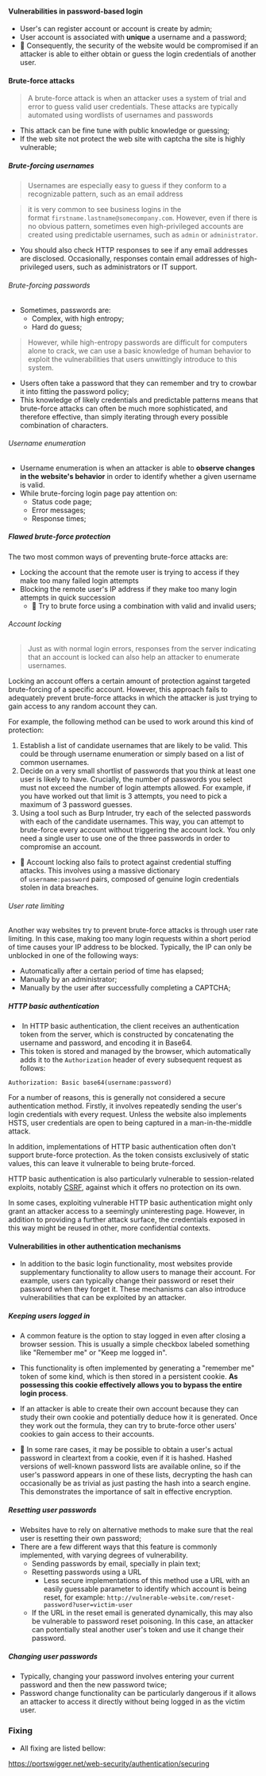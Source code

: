 
#### Vulnerabilities in password-based login

- User's can register account or account is create by admin;
- User account is associated with **unique** a username and a password;
- 🚨 Consequently, the security of the website would be compromised if an attacker is able to either obtain or guess the login credentials of another user.

#### Brute-force attacks

> A brute-force attack is when an attacker uses a system of trial and error to guess valid user credentials. These attacks are typically automated using wordlists of usernames and passwords

- This attack can be fine tune with public knowledge or guessing;
- If the web site not protect the web site with captcha the site is highly vulnerable;

##### Brute-forcing usernames

> Usernames are especially easy to guess if they conform to a recognizable pattern, such as an email address

> it is very common to see business logins in the format `firstname.lastname@somecompany.com`. However, even if there is no obvious pattern, sometimes even high-privileged accounts are created using predictable usernames, such as `admin` or `administrator`.

- You should also check HTTP responses to see if any email addresses are disclosed. Occasionally, responses contain email addresses of high-privileged users, such as administrators or IT support.
###### Brute-forcing passwords

- Sometimes, passwords are:
	- Complex, with high entropy;
	- Hard do guess;

> However, while high-entropy passwords are difficult for computers alone to crack, we can use a basic knowledge of human behavior to exploit the vulnerabilities that users unwittingly introduce to this system.

- Users often take a password that they can remember and try to crowbar it into fitting the password policy;
- This knowledge of likely credentials and predictable patterns means that brute-force attacks can often be much more sophisticated, and therefore effective, than simply iterating through every possible combination of characters.


###### Username enumeration

- Username enumeration is when an attacker is able to **observe changes in the website's behavior** in order to identify whether a given username is valid.
- While brute-forcing login page pay attention on:
	- Status code page;
	- Error messages;
	- Response times;


##### Flawed brute-force protection

The two most common ways of preventing brute-force attacks are:

- Locking the account that the remote user is trying to access if they make too many failed login attempts
- Blocking the remote user's IP address if they make too many login attempts in quick succession
	- 🚨 Try to brute force using a combination with valid and invalid users;

###### Account locking

> Just as with normal login errors, responses from the server indicating that an account is locked can also help an attacker to enumerate usernames.

Locking an account offers a certain amount of protection against targeted brute-forcing of a specific account. However, this approach fails to adequately prevent brute-force attacks in which the attacker is just trying to gain access to any random account they can.

For example, the following method can be used to work around this kind of protection:

1. Establish a list of candidate usernames that are likely to be valid. This could be through username enumeration or simply based on a list of common usernames.
2. Decide on a very small shortlist of passwords that you think at least one user is likely to have. Crucially, the number of passwords you select must not exceed the number of login attempts allowed. For example, if you have worked out that limit is 3 attempts, you need to pick a maximum of 3 password guesses.
3. Using a tool such as Burp Intruder, try each of the selected passwords with each of the candidate usernames. This way, you can attempt to brute-force every account without triggering the account lock. You only need a single user to use one of the three passwords in order to compromise an account.
* 🚨 Account locking also fails to protect against credential stuffing attacks. This involves using a massive dictionary of `username:password` pairs, composed of genuine login credentials stolen in data breaches.

###### User rate limiting

Another way websites try to prevent brute-force attacks is through user rate limiting. In this case, making too many login requests within a short period of time causes your IP address to be blocked. Typically, the IP can only be unblocked in one of the following ways:

- Automatically after a certain period of time has elapsed;
- Manually by an administrator;
- Manually by the user after successfully completing a CAPTCHA;

##### HTTP basic authentication

-  In HTTP basic authentication, the client receives an authentication token from the server, which is constructed by concatenating the username and password, and encoding it in Base64.
- This token is stored and managed by the browser, which automatically adds it to the `Authorization` header of every subsequent request as follows:

`Authorization: Basic base64(username:password)`

For a number of reasons, this is generally not considered a secure authentication method. Firstly, it involves repeatedly sending the user's login credentials with every request. Unless the website also implements HSTS, user credentials are open to being captured in a man-in-the-middle attack.

In addition, implementations of HTTP basic authentication often don't support brute-force protection. As the token consists exclusively of static values, this can leave it vulnerable to being brute-forced.

HTTP basic authentication is also particularly vulnerable to session-related exploits, notably [CSRF](https://portswigger.net/web-security/csrf), against which it offers no protection on its own.

In some cases, exploiting vulnerable HTTP basic authentication might only grant an attacker access to a seemingly uninteresting page. However, in addition to providing a further attack surface, the credentials exposed in this way might be reused in other, more confidential contexts.

#### Vulnerabilities in other authentication mechanisms

- In addition to the basic login functionality, most websites provide supplementary functionality to allow users to manage their account. For example, users can typically change their password or reset their password when they forget it. These mechanisms can also introduce vulnerabilities that can be exploited by an attacker.

##### Keeping users logged in

- A common feature is the option to stay logged in even after closing a browser session. This is usually a simple checkbox labeled something like "Remember me" or "Keep me logged in".
- This functionality is often implemented by generating a "remember me" token of some kind, which is then stored in a persistent cookie. **As possessing this cookie effectively allows you to bypass the entire login process**.
-  If an attacker is able to create their own account because they can study their own cookie and potentially deduce how it is generated. Once they work out the formula, they can try to brute-force other users' cookies to gain access to their accounts.

- 🚨 In some rare cases, it may be possible to obtain a user's actual password in cleartext from a cookie, even if it is hashed. Hashed versions of well-known password lists are available online, so if the user's password appears in one of these lists, decrypting the hash can occasionally be as trivial as just pasting the hash into a search engine. This demonstrates the importance of salt in effective encryption.

##### Resetting user passwords

- Websites have to rely on alternative methods to make sure that the real user is resetting their own password;
- There are a few different ways that this feature is commonly implemented, with varying degrees of vulnerability.
	- Sending passwords by email, specially in plain text;
	- Resetting passwords using a URL
		- Less secure implementations of this method use a URL with an easily guessable parameter to identify which account is being reset, for example:
		  `http://vulnerable-website.com/reset-password?user=victim-user`
	- If the URL in the reset email is generated dynamically, this may also be vulnerable to password reset poisoning. In this case, an attacker can potentially steal another user's token and use it change their password.

##### Changing user passwords

* Typically, changing your password involves entering your current password and then the new password twice;
* Password change functionality can be particularly dangerous if it allows an attacker to access it directly without being logged in as the victim user.

### Fixing 

- All fixing are listed bellow:

https://portswigger.net/web-security/authentication/securing


